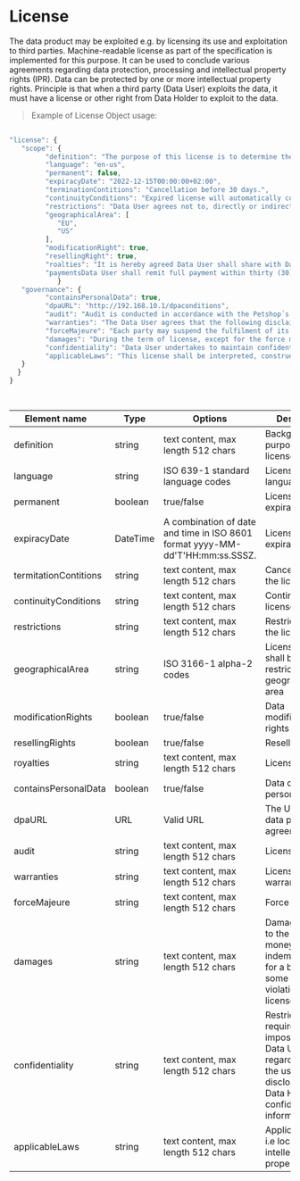 # License

The data product may be exploited e.g. by licensing its use and exploitation to third parties. Machine-readable license as part of the specification is implemented for this purpose. It can be used to conclude various agreements regarding data protection, processing and intellectual property rights (IPR). Data can be protected by one or more intellectual property rights. Principle is that when a third party (Data User) exploits the data, it must have a license or other right from Data Holder to exploit to the data.

> Example of License Object usage:


```javascript
  
"license": {
   "scope": {
         "definition": "The purpose of this license is to determine the terms and conditions applicable to the licensing of the data product, whereby Data Holder grants Data User the right to use the data.",
         "language": "en-us",
         "permanent": false,
         "expiracyDate": "2022-12-15T00:00:00+02:00",
         "terminationContitions": "Cancellation before 30 days.",
         "continuityConditions": "Expired license will automatically continued without written cancellation (termination) by Data Holder",
         "restrictions": "Data User agrees not to, directly or indirectly, participate in the unauthorized use, disclosure or conversion of any confidential information.",      
         "geographicalArea": [ 
            "EU",
            "US"
         ],
         "modificationRight": true,
         "resellingRight": true,
         "roalties": "It is hereby agreed Data User shall share with Data Holder three percent (3%) of the revenues derives and receives from the usage their BI Dashbord solutions by the End Users.",
         "paymentsData User shall remit full payment within thirty (30) days after the end of each calendar month. Taxes (VAT 24 %) are included. Invoice will be electronical",
            }
   "governance": {
         "containsPersonalData": true,
         "dpaURL": "http://192.168.10.1/dpaconditions",
         "audit": "Audit is conducted in accordance with the Petshop´s Data-audits ltd., www.petshopsdataaudits.com",
         "warranties": "The Data User agrees that the following disclaimers apply to its customers and/or other entities.",
         "forceMajeure": "Each party may suspend the fulfilment of its contractual obligations, when the said fulfilment is impossible or objectively too costly due to an unforeseeable impediment independent from the parties, such as for example: strike, boycott, lockout, fire, war (declared or not), civil war, riots and revolutions, requisitions, embargo, power blackouts, extraordinary breakage of machinery, delays in the delivery of components or raw materials.",
         "damages": "During the term of license, except for the force majeure or the Data Holders reasons, Data User is required to follow strictly in accordance with the license. If Data User wants to terminate the license early, it needs to pay a certain amount of liquidated damages.",
         "confidentiality": "Data User undertakes to maintain confidentiality as regards all information of a technical (such as, by way of a non-limiting example, drawings, tables, documentation, formulas and correspondence) and commercial nature (including contractual conditions, prices, payment conditions) gained during the performance of this license." 
         "applicableLaws": "This license shall be interpreted, construed and enforced in accordance with the law of Finland. Copyright: 2021 Mindmote Oy"
   }
  }
}

  
```
| <div style="width:150px">Element name</div>   | Type  | Options  | Description  |
|---|---|---|---|
| definition | string | text content, max length 512 chars  | Background and purpose of the license |
| language | string | ISO 639-1 standard language codes | License language |
| permanent | boolean | true/false|  License with no expiration date |
| expiracyDate | DateTime | A combination of date and time in ISO 8601 format yyyy-MM-dd'T'HH:mm:ss.SSSZ. | License expiration date |
| termitationContitions | string | text content, max length 512 chars | Cancellation of the license |
| continuityConditions | string |  text content, max length 512 chars | Continuity of the license |
| restrictions | string | text content, max length 512 chars  | Restrictions of the license |
| geographicalArea | string |  ISO 3166-1 alpha-2 codes | License right shall be restricted to the geographical area |
| modificationRights | boolean | true/false | Data modification rights |
| resellingRights | boolean | true/false | Reselling rights |
| royalties | string | text content, max length 512 chars | License royalties |
| containsPersonalData | boolean | true/false | Data contains personal data |
| dpaURL| URL| Valid URL | The URL of the data processing agreement |
| audit | string | text content, max length 512 chars | License auditing |
| warranties | string | text content, max length 512 chars | License warranties |
| forceMajeure | string | text content, max length 512 chars | Force Majeure |
| damages| string | text content, max length 512 chars | Damages refers to the sum of money (i.e. indemnifications) for a breach of some duty or violation of license right |
| confidentiality | string | text content, max length 512 chars| Restrictions and requirements imposed on the Data User regarding e.g. the use and disclosure of the Data Holder's confidential information |
| applicableLaws | string | text content, max length 512 chars | Applicable laws, i.e local law and intellectual property rights |
